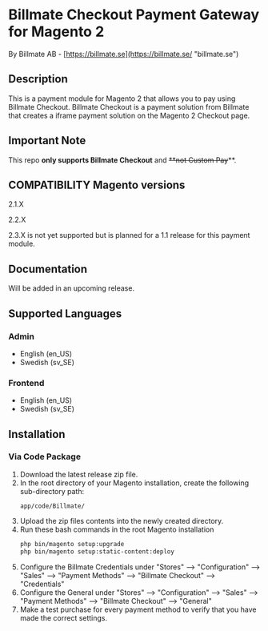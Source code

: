 # Billmate Checkout Payment Gateway for Magento 2
By Billmate AB - [https://billmate.se](https://billmate.se/ "billmate.se")

## Description
This is a payment module for Magento 2 that allows you to pay using Billmate Checkout. Billmate Checkout is a payment solution from Billmate that creates a iframe payment solution on the Magento 2 Checkout page. 

## Important Note
This repo **only supports Billmate Checkout** and ~~**not Custom Pay~~**.

## COMPATIBILITY Magento versions
2.1.X

2.2.X

2.3.X is not yet supported but is planned for a 1.1 release for this payment module.

## Documentation
Will be added in an upcoming release.

## Supported Languages
### Admin
* English (en_US)
* Swedish (sv_SE)
### Frontend
* English (en_US)
* Swedish (sv_SE)

## Installation
### Via Code Package
1. Download the latest release zip file.
2. In the root directory of your Magento installation, create the following sub-directory path:  
	```
	app/code/Billmate/
	```
3. Upload the zip files contents into the newly created directory.
4. Run these bash commands in the root Magento installation
	```bash
	php bin/magento setup:upgrade
	php bin/magento setup:static-content:deploy
	```
5. Configure the Billmate Credentials under "Stores" --> "Configuration" --> "Sales" --> "Payment Methods" --> "Billmate Checkout" --> "Credentials"
6. Configure the General under "Stores" --> "Configuration" --> "Sales" --> "Payment Methods" --> "Billmate Checkout" --> "General"
7. Make a test purchase for every payment method to verify that you have made the correct settings.
